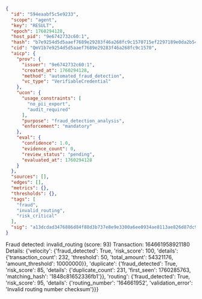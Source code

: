 ```json
{
  "id": "594eaabf5c5e9233",
  "scope": "agent",
  "key": "RESULT",
  "epoch": 1760294128,
  "host_pid": "9e6742732c60:1",
  "hash": "b7e9254d5d5aaef7689e29283f46a268fc9c1570715ef2297189e0da2b54c68b",
  "cid": "QmV1b7e9254d5d5aaef7689e29283f46a268fc9c1570",
  "aicp": {
    "prov": {
      "issuer": "9e6742732c60:1",
      "created_at": 1760294128,
      "method": "automated_fraud_detection",
      "vc_type": "VerifiableCredential"
    },
    "ucon": {
      "usage_constraints": [
        "no_pii_export",
        "audit_required"
      ],
      "purpose": "fraud_detection_analysis",
      "enforcement": "mandatory"
    },
    "eval": {
      "confidence": 1.0,
      "evidence_count": 0,
      "review_status": "pending",
      "evaluated_at": 1760294128
    }
  },
  "sources": [],
  "edges": [],
  "metrics": {},
  "thresholds": {},
  "tags": [
    "fraud",
    "invalid_routing",
    "risk_critical"
  ],
  "sig": "a13dcdad3476886d84f88d3b737e8e9e3300a6ee0934ae8113ae826d87dc9b13"
}
```

Fraud detected: invalid_routing (score: 93)
Transaction: 164661958921180
Details: {'velocity': {'fraud_detected': True, 'risk_score': 100, 'details': {'transaction_count': 232, 'threshold': 50, 'total_amount': 54321176, 'amount_threshold': 10000000}}, 'duplicate': {'fraud_detected': True, 'risk_score': 85, 'details': {'duplicate_count': 231, 'first_seen': 1760285763, 'matching_hash': '1848c81652336fb1'}}, 'routing': {'fraud_detected': True, 'risk_score': 95, 'details': {'routing_number': '164661952', 'validation_error': 'Invalid routing number checksum'}}}